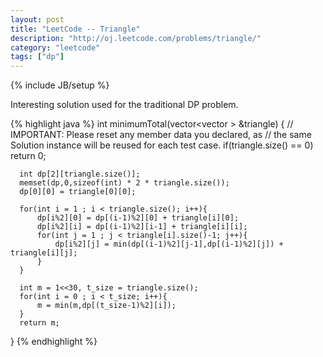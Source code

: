 ```yaml
---
layout: post
title: "LeetCode -- Triangle"
description: "http://oj.leetcode.com/problems/triangle/"
category: "leetcode"
tags: ["dp"]
---
```

{% include JB/setup %}

Interesting solution used for the traditional DP problem.

{% highlight java %}
  int minimumTotal(vector<vector<int> > &triangle) {
      // IMPORTANT: Please reset any member data you declared, as
      // the same Solution instance will be reused for each test case.
      if(triangle.size() == 0) return 0;
      
      int dp[2][triangle.size()];
      memset(dp,0,sizeof(int) * 2 * triangle.size());
      dp[0][0] = triangle[0][0];
      
      for(int i = 1 ; i < triangle.size(); i++){
          dp[i%2][0] = dp[(i-1)%2][0] + triangle[i][0];
          dp[i%2][i] = dp[(i-1)%2][i-1] + triangle[i][i];
          for(int j = 1 ; j < triangle[i].size()-1; j++){
              dp[i%2][j] = min(dp[(i-1)%2][j-1],dp[(i-1)%2][j]) + triangle[i][j];
          }
      }
      
      int m = 1<<30, t_size = triangle.size();
      for(int i = 0 ; i < t_size; i++){
          m = min(m,dp[(t_size-1)%2][i]);
      }
      return m;
  }
{% endhighlight %}
